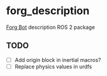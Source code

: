 # forg_description

[Forg Bot](https://github.com/joefscholtz/forg_bot) description ROS 2 package

## TODO

- [ ] Add origin block in inertial macros?
- [ ] Replace physics values in urdfs
